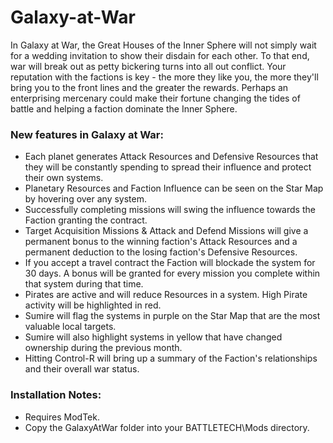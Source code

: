 # Galaxy-at-War

In Galaxy at War, the Great Houses of the Inner Sphere will not simply wait for a wedding invitation to show their disdain for each other. To that end, war will break out as petty bickering turns into all out conflict. Your reputation with the factions is key - the more they like you, the more they'll bring you to the front lines and the greater the rewards. Perhaps an enterprising mercenary could make their fortune changing the tides of battle and helping a faction dominate the Inner Sphere.


### New features in Galaxy at War:

- Each planet generates Attack Resources and Defensive Resources that they will be constantly spending to spread their influence and protect their own systems.
- Planetary Resources and Faction Influence can be seen on the Star Map by hovering over any system.
- Successfully completing missions will swing the influence towards the Faction granting the contract.
- Target Acquisition Missions & Attack and Defend Missions will give a permanent bonus to the winning faction's Attack Resources and a permanent deduction to the losing faction's Defensive Resources.
- If you accept a travel contract the Faction will blockade the system for 30 days. A bonus will be granted for every mission you complete within that system during that time.
- Pirates are active and will reduce Resources in a system. High Pirate activity will be highlighted in red.
- Sumire will flag the systems in purple on the Star Map that are the most valuable local targets.
- Sumire will also highlight systems in yellow that have changed ownership during the previous month.
- Hitting Control-R will bring up a summary of the Faction's relationships and their overall war status.


### Installation Notes:

- Requires ModTek. 
- Copy the GalaxyAtWar folder into your BATTLETECH\Mods directory. 
